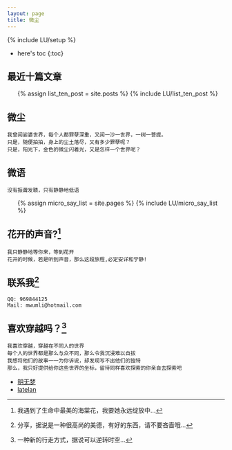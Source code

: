 ```yaml
---
layout: page
title: 微尘
---
```

{% include LU/setup %}

* here's toc
{:toc}

## 最近十篇文章

<ul>
{% assign list_ten_post = site.posts %}
{% include LU/list_ten_post %}
</ul>

## 微尘  

	我曾闻娑婆世界，每个人都罪孽深重，又闻一沙一世界，一树一菩提。
	只是，随便拍拍，身上的尘土落尽，又有多少罪孽呢？
	只是，阳光下，金色的微尘闪着光，又是怎样一个世界呢？

## 微语

	没有振聋发聩，只有静静地低语

<ul id="micro_say_ul">
{% assign micro_say_list = site.pages %}
{% include LU/micro_say_list %}
</ul>

## 花开的声音?[^hxkd]  

	我只静静地等你来，等到花开
	花开的时候，若是听到声音，那么这段旅程,必定安详和宁静!
	
[^hxkd]: 我遇到了生命中最美的海棠花，我要她永远绽放中...

## 联系我[^lmxiwo]  

	QQ: 969844125
	Mail: mwumli@hotmail.com

[^lmxiwo]: 分享，据说是一种很高尚的美德，有好的东西，请不要吝啬哦...  

## 喜欢穿越吗？[^iryt]  

	我喜欢穿越，穿越在不同人的世界  
	每个人的世界都是那么与众不同，那么令我沉浸难以自拔
	我想将他们的故事一一为你诉说，却发现写不出他们的独特
	那么，我只好提供给你这些世界的坐标，留待同样喜欢探索的你亲自去探索吧  

[^iryt]:一种新的行走方式，据说可以逆转时空...

* [明无梦][Susu]
* [latelan][ZhangLingjun]

[Susu]:http://www.dreamxu.com/ "明无梦"
[ZhangLingjun]:http://latelan.github.io "latelan's blog"
